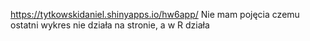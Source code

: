 https://tytkowskidaniel.shinyapps.io/hw6app/
Nie mam pojęcia czemu ostatni wykres nie działa na stronie, a w R działa
